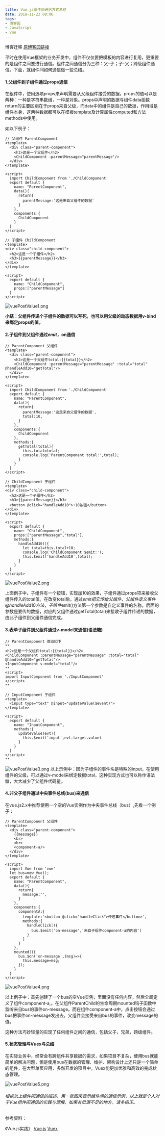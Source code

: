 ```yaml
---
title: Vue.js组件间通信方式总结
date: 2018-11-23 08:06
tags: 
- 博客园
- JavaScript
- Vue
---
```


博客迁移 [原博客园链接](https://www.cnblogs.com/peerless1029/p/10005316.html)

平时在使用Vue框架的业务开发中，组件不仅仅要把模板的内容进行复用，更重要的是组件之间要进行通信。组件之间通信分为三种：父-子；子-父；跨级组件通信。下面，就组件间如何通信做一些总结。

#### 1.父组件到子组件通过props通信
在组件中，使用选项props来声明需要从父级组件接受的数据，props的值可以是两种：一种是字符串数组，一种是对象。props中声明的数据与组件data函数return的主要区别在于props来自父级，而data中的组件是自己的数据，作用域是组件本身，这两种数据都可以在模板template及计算属性computed和方法methods中使用。
<!--more-->如以下例子：
~~~vue
// 父组件 ParentComponent
<template>
  <div class="parent-component">
    <h2>这是一个父组件</h2>
    <ChildComponent :parentMessage="parentMessage"/>
  </div>
</template>

<script>
  import ChildComponent from './ChildComponent'
  export default {
    name: "ParentComponent",
    data(){
      return{
        parentMessage:'这是来自父组件的数据'
      }
    },
    components:{
      ChildComponent
    }
  }
</script>
~~~
~~~vue
// 子组件 ChildComponent
<template>
<div class="child-component">
  <h2>这是一个子组件</h2>
  <h3>{{parentMessage}}</h3>
</div>
</template>

<script>
  export default {
    name: "ChildComponent",
    props:["parentMessage"]
  }
</script>
~~~
![vuePostValue1.png](https://i.loli.net/2019/10/20/VrOesGm7THFxNcW.png)

**小结：父组件传递个子组件的数据可以写死，也可以用父级的动态数据用v-bind来绑定props的值。**
#### 2.子组件到父组件通过$emit，$on通信
~~~vue
// ParentComponent 父组件
<template>
  <div class="parent-component">
    <h2>这是一个父组件total:{{total}}</h2>
    <ChildComponent :parentMessage="parentMessage" :total="total" @handleAdd10="getTotal"/>
  </div>
</template>

<script>
  import ChildComponent from './ChildComponent'
  export default {
    name: "ParentComponent",
    data(){
      return{
        parentMessage:'这是来自父组件的数据',
        total:10,
      }
    },
    components:{
      ChildComponent
    },
    methods:{
      getTotal(total){
        this.total=total;
        console.log('ParentComponent total:',total);
      }
    }
  }
</script>
~~~
~~~vue
// ChildComponent 子组件
<template>
<div class="child-component">
  <h2>这是一个子组件</h2>
  <h3>{{parentMessage}}</h3>
  <button @click="handleAdd10">+10按钮</button>
</div>
</template>

<script>
  export default {
    name: "ChildComponent",
    props:["parentMessage","total"],
    methods:{
      handleAdd10(){
        let total=this.total+10;
        console.log('ChildComponent $emit:');
        this.$emit('handleAdd10',total);
      }
    }
  }
</script>
~~~
![vuePostValue2.png](https://i.loli.net/2019/10/20/jwMItcL18rzY3Fi.png)


上面例子中，子组件有一个按钮，实现加10的效果，子组件通过props项来接收父组件传入的total值，在改变total后，通过$emit把它传给父组件，父组件定义事件@handleAdd10方法，子组件$emit()方法第一个参数是自定义事件的名称，后面的参数是要传的数据，对应的父组件通过getTotal(total)来接收子组件传递的数据，由此子组件到父组件通信完成。
#### 3.表单子组件到父组件通过v-model来通信(语法糖)
~~~vue
// ParentComponent 改动如下
**
<h2>这是一个父组件total:{{total}}</h2>
<ChildComponent :parentMessage="parentMessage" :total="total" @handleAdd10="getTotal"/>
<InputComponent v-model="total"/>
**
<script>
import InputComponent from './InputComponent'
</script>
**
~~~
~~~vue
// InputComponent 子组件
<template>
  <input type="text" @input="updateValue($event)">
</template>

<script>
  export default {
    name: "InputComponent",
    methods:{
      updateValue(evt){
        this.$emit('input',evt.target.value)
      }
    }
  }
</script>
**
~~~
![vuePostValue3.png](https://i.loli.net/2019/10/20/JE3kMsBTZPlnrR5.png)
以上示例中：因为子组件的事件名是特殊的input，在使用组件的父级，可以通过v-model来绑定数据total，这种实现方式也可以称作语法糖，大大减少了父组件代码量。

#### 4.非父子组件通过中央事件总线(bus)来通信
在vue.js2.x中推荐使用一个空的Vue实例作为中央事件总线（bus）,先看一个例子：

~~~vue
// ParentComponent 父组件
<template>
  <div class="parent-component">
    {{message}}
    <br>
    <br>
    <component-a/>
  </div>
</template>

<script>
  import Vue from 'vue'
  let bus=new Vue();
  export default {
    name: "ParentComponent",
    data(){
      return{
        message:'',
      }
    },
    components:{
      componentA:{
        template:'<button @click="handleClick">传递事件</button>',
        methods:{
          handleClick(){
            bus.$emit('on-message','来自子组件component-a的内容')
          }
        }
      }
    },
    mounted(){
      bus.$on('on-message',(msg)=>{
        this.message=msg;
      });
    }
  }
</script>
~~~
![vuePostValue4.png](https://i.loli.net/2019/10/20/ZbVNvgi42JozDTn.png)

以上例子中：首先创建了一个bus的空Vue实例，里面没有任何内容，然后全局定义了组件component-a,，在父组件ParentChild的生命周期mounted钩子函数中监听来自bus的事件on-message。而在组件component-a中，点击按钮会通过bus把事件on-message发出去，父组件会接受来自bus的事件，改变message的值。

这种方法巧妙轻量的实现了任何组件之间的通信，包括父子，兄弟，跨级组件。

#### 5.状态管理与Vuex与总结

在实际业务中，经常会有跨组件共享数据的需求，如果项目不复杂，使用bus就能简单的解决问题，但是使用bus在数据的管理、维护、架构设计上还只是一个简单的组件，在大型单页应用，多然开发的项目中，Vuex能更加优雅和高效的完成状态管理。

![vuePostValue5.png](https://i.loli.net/2019/10/20/hiTtLPz5grSDp1y.png)

###### 根据以上组件间通信的描述，用一张图来表示组件间的通信示例，以上就是个人对于Vue组件间通信的实践与理解，如果有纰漏不足的地方，请多指正。

参考资料：

《Vue.js实践》
[Vue.js](https://cn.vuejs.org/) 
[Vuex](https://vuex.vuejs.org/zh/guide/)















